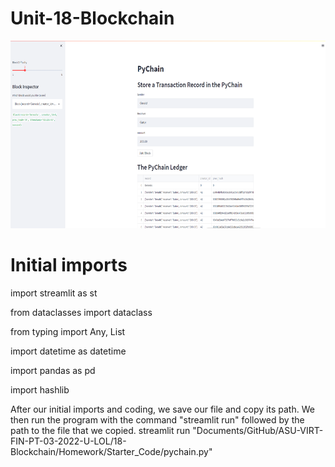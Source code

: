 # Unit-18-Blockchain


<p style="text-align:center;"><img src="streamlit_blockchain_homework.PNG" width="800" height="300"/></p>

# Initial imports

import streamlit as st

from dataclasses import dataclass

from typing import Any, List

import datetime as datetime

import pandas as pd

import hashlib

After our initial imports and coding, we save our file and copy its path. We then run the program with the command "streamlit run" followed by the path to the file that we copied. streamlit run "Documents/GitHub/ASU-VIRT-FIN-PT-03-2022-U-LOL/18-Blockchain/Homework/Starter_Code/pychain.py"
